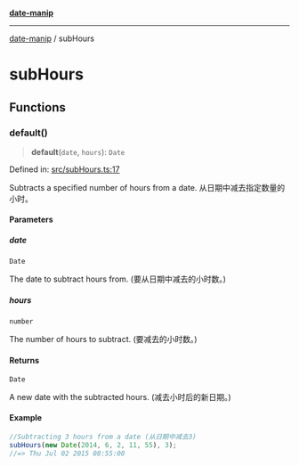 [**date-manip**](index.md)

***

[date-manip](modules.md) / subHours

# subHours

## Functions

### default()

> **default**(`date`, `hours`): `Date`

Defined in: [src/subHours.ts:17](https://github.com/fengxinming/date-manip/blob/3800a276ff67972284419177dad55ada4d463d78/src/subHours.ts#L17)

Subtracts a specified number of hours from a date.
从日期中减去指定数量的小时。

#### Parameters

##### date

`Date`

The date to subtract hours from. (要从日期中减去的小时数。)

##### hours

`number`

The number of hours to subtract. (要减去的小时数。)

#### Returns

`Date`

A new date with the subtracted hours. (减去小时后的新日期。)

#### Example

```ts
//Subtracting 3 hours from a date (从日期中减去3)
subHours(new Date(2014, 6, 2, 11, 55), 3);
//=> Thu Jul 02 2015 08:55:00
```
